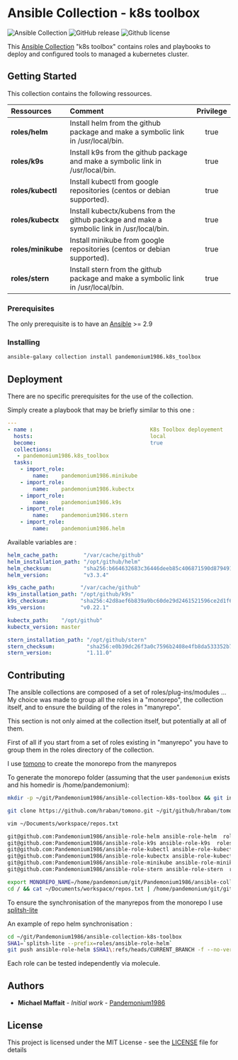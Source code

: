 # Ansible Collection - k8s toolbox

![Ansible Collection](https://img.shields.io/badge/collection-pandemonium1986.k8s__toolbox-blue?logo=ansible)
![GitHub release](https://img.shields.io/github/release/Pandemonium1986/ansible-collection-k8s-toolbox.svg?logo=github)
![Github license](https://img.shields.io/github/license/Pandemonium1986/ansible-collection-k8s-toolbox.svg?logo=github)

This [Ansible Collection](https://docs.ansible.com/ansible/latest/user_guide/collections_using.html) "k8s toolbox" contains roles and playbooks to deploy and configured tools to managed a kubernetes cluster.

## Getting Started

This collection contains the following ressources.

| Ressources         | Comment                                                                                    | Privilege |
| :----------------- | :----------------------------------------------------------------------------------------- | :-------: |
| **roles/helm**     | Install helm from the github package and make a symbolic link in /usr/local/bin.           |    true   |
| **roles/k9s**      | Install k9s from the github package and make a symbolic link in /usr/local/bin.            |    true   |
| **roles/kubectl**  | Install kubectl from google repositories (centos or debian supported).                     |    true   |
| **roles/kubectx**  | Install kubectx/kubens from the github package and make a symbolic link in /usr/local/bin. |    true   |
| **roles/minikube** | Install minikube from google repositories (centos or debian supported).                    |    true   |
| **roles/stern**    | Install stern from the github package and make a symbolic link in /usr/local/bin.          |    true   |

### Prerequisites

The only prerequisite is to have an [Ansible](https://docs.ansible.com/ansible/latest/installation_guide/index.html) >= 2.9

### Installing

```sh
ansible-galaxy collection install pandemonium1986.k8s_toolbox
```

## Deployment

There are no specific prerequisites for the use of the collection.

Simply create a playbook that may be briefly similar to this one :

```yaml
---
- name :                                     K8s Toolbox deployement
  hosts:                                     local
  become:                                    true
  collections:
   - pandemonium1986.k8s_toolbox
  tasks:
    - import_role:
        name:    pandemonium1986.minikube
    - import_role:
        name:    pandemonium1986.kubectx
    - import_role:
        name:    pandemonium1986.k9s
    - import_role:
        name:    pandemonium1986.stern
    - import_role:
        name:    pandemonium1986.helm
```

Available variables are :

```yaml
helm_cache_path:        "/var/cache/github"
helm_installation_path: "/opt/github/helm"
helm_checksum:          "sha256:b664632683c36446deeb85c406871590d879491e3de18978b426769e43a1e82c"
helm_version:           "v3.3.4"

k9s_cache_path:        "/var/cache/github"
k9s_installation_path: "/opt/github/k9s"
k9s_checksum:          "sha256:42d8aef6b839a9bc60de29d2461521596ce2d1f66347dbf5196983229cfeafd2"
k9s_version:           "v0.22.1"

kubectx_path:    "/opt/github"
kubectx_version: master

stern_installation_path: "/opt/github/stern"
stern_checksum:          "sha256:e0b39dc26f3a0c7596b2408e4fb8da533352b76aaffdc18c7ad28c833c9eb7db"
stern_version:           "1.11.0"
```

## Contributing

The ansible collections are composed of a set of roles/plug-ins/modules ...  
My choice was made to group all the roles in a "monorepo", the collection itself, and to ensure the building of the roles in "manyrepo".

This section is not only aimed at the collection itself, but potentially at all of them.

First of all if you start from a set of roles existing in "manyrepo" you have to group them in the roles directory of the collection.

I use [tomono](https://github.com/hraban/tomono) to create the monorepo from the manyrepos

To generate the monorepo folder (assuming that the user `pandemonium` exists and his homedir is /home/pandemonium):

```sh
mkdir -p ~/git/Pandemonium1986/ansible-collection-k8s-toolbox && git init

git clone https://github.com/hraban/tomono.git ~/git/github/hraban/tomono

vim ~/Documents/workspace/repos.txt

git@github.com:Pandemonium1986/ansible-role-helm ansible-role-helm  roles/ansible-role-helm
git@github.com:Pandemonium1986/ansible-role-k9s ansible-role-k9s  roles/ansible-role-k9s
git@github.com:Pandemonium1986/ansible-role-kubectl ansible-role-kubectl  roles/ansible-role-kubectl
git@github.com:Pandemonium1986/ansible-role-kubectx ansible-role-kubectx  roles/ansible-role-kubectx
git@github.com:Pandemonium1986/ansible-role-minikube ansible-role-minikube  roles/ansible-role-minikube
git@github.com:Pandemonium1986/ansible-role-stern ansible-role-stern  roles/ansible-role-stern

export MONOREPO_NAME=/home/pandemonium/git/Pandemonium1986/ansible-collection-k8s-toolbox
cd / && cat ~/Documents/workspace/repos.txt | /home/pandemonium/git/github/hraban/tomono/tomono.sh --continue
```

To ensure the synchronisation of the manyrepos from the monorepo I use
[splitsh-lite](https://github.com/splitsh/lite)

An example of repo helm synchronisation :

```sh
cd ~/git/Pandemonium1986/ansible-collection-k8s-toolbox
SHA1=`splitsh-lite --prefix=roles/ansible-role-helm`
git push ansible-role-helm $SHA1\:refs/heads/CURRENT_BRANCH -f --no-verify
```

Each role can be tested independently via molecule.  

## Authors

-   **Michael Maffait** - _Initial work_ - [Pandemonium1986](https://github.com/Pandemonium1986)

## License

This project is licensed under the MIT License - see the [LICENSE](./LICENSE) file for details
